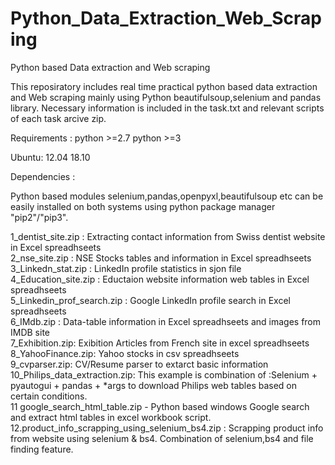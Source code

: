 # Python_Data_Extraction_Web_Scraping
Python based Data extraction and Web scraping

This reposiratory includes real time practical python based data extraction and Web scraping mainly using Python beautifulsoup,selenium and pandas library. Necessary information is included in the task.txt and relevant scripts of each task arcive zip. 

Requirements :
python >=2.7
python >=3

Ubuntu:
12.04
18.10

Dependencies :

Python based modules selenium,pandas,openpyxl,beautifulsoup etc can be easily installed on both systems using python package manager "pip2"/"pip3".

1_dentist_site.zip : Extracting contact information from Swiss dentist website in Excel spreadhseets <br>
2_nse_site.zip : NSE Stocks tables and information in Excel spreadhseets <br>
3_Linkedn_stat.zip : LinkedIn profile statistics in sjon file <br>
4_Education_site.zip : Eductaion website information web tables in Excel spreadhseets <br>
5_Linkedin_prof_search.zip : Google LinkedIn profile search in Excel spreadhseets <br>
6_IMdb.zip : Data-table information in Excel spreadhseets and images from IMDB site <br>
7_Exhibition.zip: Exibition Articles from French site in excel spreadhseets <br>
8_YahooFinance.zip: Yahoo stocks in csv spreadhseets <br>
9_cvparser.zip: CV/Resume parser to extarct basic information <br>
10_Philips_data_extraction.zip: This example is combination of :Selenium + pyautogui + pandas + *args to download Philips web tables based on certain conditions.<br>
11 google_search_html_table.zip - Python based windows Google search and extract html tables in excel workbook script.
12.product_info_scrapping_using_selenium_bs4.zip : Scrapping product info from website using selenium & bs4. Combination of selenium,bs4 and file finding feature.
